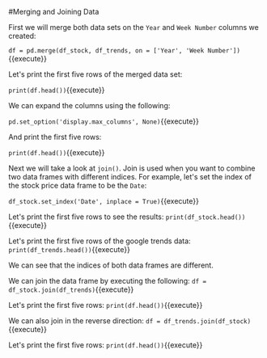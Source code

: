 #Merging and Joining Data

First we will merge both data sets on the `Year` and `Week Number` columns we created:


`df = pd.merge(df_stock, df_trends, on = ['Year', 'Week Number'])`{{execute}}

Let's print the first five rows of the merged data set:

`print(df.head())`{{execute}}

We can expand the columns using the following:

`pd.set_option('display.max_columns', None)`{{execute}}

And print the first five rows:

`print(df.head())`{{execute}}


Next we will take a look at `join()`. Join is used when you want to combine two data frames with different indices. 
For example, let's set the index of the stock price data frame to be the `Date`:

`df_stock.set_index('Date', inplace = True)`{{execute}}

Let's print the first five rows to see the results:
`print(df_stock.head())`{{execute}}


Let's print the first five rows of the google trends data:
`print(df_trends.head())`{{execute}}


We can see that the indices of both data frames are different. 


We can join the data frame by executing the following:
`df = df_stock.join(df_trends)`{{execute}}

Let's print the first five rows:
`print(df.head())`{{execute}}


We can also join in the reverse direction:
`df = df_trends.join(df_stock)`{{execute}}

Let's print the first five rows:
`print(df.head())`{{execute}}



